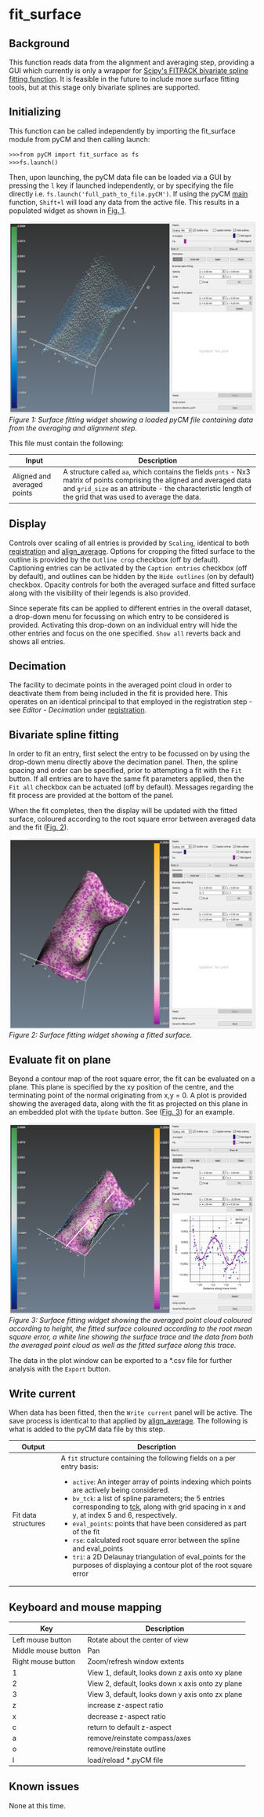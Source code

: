 # fit_surface

## Background
This function reads data from the alignment and averaging step, providing a GUI which currently is only a wrapper for [Scipy's FITPACK bivariate spline fitting function](https://docs.scipy.org/doc/scipy-0.14.0/reference/generated/scipy.interpolate.bisplrep.html#scipy.interpolate.bisplrep). It is feasible in the future to include more surface fitting tools, but at this stage only bivariate splines are supported.

## Initializing

This function can be called independently by importing the fit_surface module from pyCM and then calling launch:

~~~
>>>from pyCM import fit_surface as fs
>>>fs.launch()
~~~

Then, upon launching, the pyCM data file can be loaded via a GUI by pressing the `l` key if launched independently, or by specifying the file directly i.e. `fs.launch('full_path_to_file.pyCM')`. If using the pyCM [main](mainREADME.md) function, `Shift+l` will load any data from the active file. This results in a populated widget as shown in [Fig. 1](#fig1).

<span>![<span></span>](images/fit_surface_loaded.png)</span>  
*<a name="fig1"></a> Figure 1: Surface fitting widget showing a loaded pyCM file containing data from the averaging and alignment step.*

This file must contain the following:

Input | Description
---  |---
Aligned and averaged points | A structure called `aa`, which contains the fields `pnts` - Nx3 matrix of points comprising the aligned and averaged data and `grid_size` as an attribute - the characteristic length of the grid that was used to average the data.

## Display
Controls over scaling of all entries is provided by `Scaling`, identical to both [registration](registrationREADME.md) and [align_average](align_averageREADME.md). Options for cropping the fitted surface to the outline is provided by the `Outline crop` checkbox (off by default). Captioning entries can be activated by the `Caption entries` checkbox (off by default), and outlines can be hidden by the `Hide outlines` (on by default) checkbox. Opacity controls for both the averaged surface and fitted surface along with the visibility of their legends is also provided.

Since seperate fits can be applied to different entries in the overall dataset, a drop-down menu for focussing on which entry to be considered is provided. Activating this drop-down on an individual entry will hide the other entries and focus on the one specified. `Show all` reverts back and shows all entries.

## Decimation
The facility to decimate points in the averaged point cloud in order to deactivate them from being included in the fit is provided here. This operates on an identical principal to that employed in the registration step - see *Editor - Decimation* under [registration](registrationREADME.md).

## Bivariate spline fitting
In order to fit an entry, first select the entry to be focussed on by using the drop-down menu directly above the decimation panel. Then, the spline spacing and order can be specified, prior to attempting a fit with the `Fit` button. If all entries are to have the same fit parameters applied, then the `Fit all` checkbox can be actuated (off by default). Messages regarding the fit process are provided at the bottom of the panel.

When the fit completes, then the display will be updated with the fitted surface, coloured according to the root square error between averaged data and the fit ([Fig. 2](#fig2)).

<span>![<span></span>](images/fit_surface_fitted.png)</span>  
*<a name="fig2"></a> Figure 2: Surface fitting widget showing a fitted surface.*

## Evaluate fit on plane
Beyond a contour map of the root square error, the fit can be evaluated on a plane. This plane is specified by the xy position of the centre, and the terminating point of the normal originating from x,y = 0. A plot is provided showing the averaged data, along with the fit as projected on this plane in an embedded plot with the `Update` button. See ([Fig. 3](#fig3)) for an example.

<span>![<span></span>](images/fit_surface_fit_eval.png)</span>  
*<a name="fig3"></a> Figure 3: Surface fitting widget showing the averaged point cloud coloured according to height, the fitted surface coloured according to the root mean square error, a white line showing the surface trace and the data from both the averaged point cloud as well as the fitted surface along this trace.*

The data in the plot window can be exported to a *.csv file for further analysis with the `Export` button.

## Write current
When data has been fitted, then the `Write current` panel will be active. The save process is identical to that applied by [align_average](align_averageREADME.md). The following is what is added to the pyCM data file by this step.


Output | Description
---  |---
Fit data structures | A `fit` structure containing the following fields on a per entry basis:<ul><li>`active`: An integer array of points indexing which points are actively being considered.</li><li>`bv_tck`: a list of spline parameters; the 5 entries corresponding to [tck](https://docs.scipy.org/doc/scipy/reference/generated/scipy.interpolate.bisplev.html), along with grid spacing in x and y, at index 5 and 6, respectively.</li><li>`eval_points`: points that have been considered as part of the fit</li></li><li>`rse`: calculated root square error between the spline and eval_points</li><li>`tri`: a 2D Delaunay triangulation of eval_points for the purposes of displaying a contour plot of the root square error</li></ul>


## Keyboard and mouse mapping

Key | Description
---  |---
Left mouse button 	|Rotate about the center of view
Middle mouse button 	|Pan
Right mouse button 	|Zoom/refresh window extents
1 	|View 1, default, looks down z axis onto xy plane
2 	|View 2, default, looks down x axis onto zy plane
3 	|View 3, default, looks down y axis onto zx plane
z | increase z-aspect ratio
x | decrease z-aspect ratio
c | return to default z-aspect
a | remove/reinstate compass/axes
o | remove/reinstate outline
l | load/reload *.pyCM file

## Known issues
None at this time.